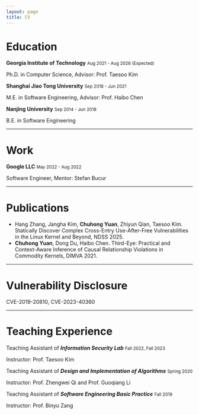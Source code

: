```yaml
---
layout: page
title: CV
---
```


# Education

**Georgia Institute of Technology** <small>Aug 2021 - Aug 2026 (Expected)</small>

Ph.D. in Computer Science, Advisor: Prof. Taesoo Kim

**Shanghai Jiao Tong University** <small>Sep 2018 - Jun 2021</small>

M.E. in Software Engineering, Advisor: Prof. Haibo Chen

**Nanjing University** <small>Sep 2014 - Jun 2018</small>

B.E. in Software Engineering

---

# Work

**Google LLC** <small>May 2022 - Aug 2022</small>

Software Engineer, Mentor: Stefan Bucur

---

# Publications

- Hang Zhang, Jangha Kim, **Chuhong Yuan**, Zhiyun Qian, Taesoo Kim. Statically Discover Complex Cross-Entry Use-After-Free Vulnerabilities in the Linux Kernel and Beyond, NDSS 2025.
- **Chuhong Yuan**, Dong Du, Haibo Chen. Third-Eye: Practical and Context-Aware Inference of Causal Relationship Violations in Commodity Kernels, DIMVA 2021.

---

# Vulnerability Disclosure

CVE-2019-20810, CVE-2023-40360

---

# Teaching Experience

Teaching Assistant of ***Information Security Lab*** <small>Fall 2022, Fall 2023</small>

Instructor: Prof. Taesoo Kim

Teaching Assistant of ***Design and Implementation of Algorithms*** <small>Spring 2020</small> 

Instructor: Prof. Zhengwei Qi and Prof. Guoqiang Li

Teaching Assistant of ***Software Engineering Basic Practice*** <small>Fall 2019</small>

Instructor: Prof. Binyu Zang
